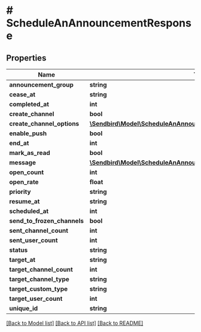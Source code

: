 # # ScheduleAnAnnouncementResponse

## Properties

Name | Type | Description | Notes
------------ | ------------- | ------------- | -------------
**announcement_group** | **string** |  | [optional]
**cease_at** | **string** |  | [optional]
**completed_at** | **int** |  | [optional]
**create_channel** | **bool** |  | [optional]
**create_channel_options** | [**\Sendbird\Model\ScheduleAnAnnouncementRequestCreateChannelOptions**](ScheduleAnAnnouncementRequestCreateChannelOptions.md) |  | [optional]
**enable_push** | **bool** |  | [optional]
**end_at** | **int** |  | [optional]
**mark_as_read** | **bool** |  | [optional]
**message** | [**\Sendbird\Model\ScheduleAnAnnouncementResponseMessage**](ScheduleAnAnnouncementResponseMessage.md) |  | [optional]
**open_count** | **int** |  | [optional]
**open_rate** | **float** |  | [optional]
**priority** | **string** |  | [optional]
**resume_at** | **string** |  | [optional]
**scheduled_at** | **int** |  | [optional]
**send_to_frozen_channels** | **bool** |  | [optional]
**sent_channel_count** | **int** |  | [optional]
**sent_user_count** | **int** |  | [optional]
**status** | **string** |  | [optional]
**target_at** | **string** |  | [optional]
**target_channel_count** | **int** |  | [optional]
**target_channel_type** | **string** |  | [optional]
**target_custom_type** | **string** |  | [optional]
**target_user_count** | **int** |  | [optional]
**unique_id** | **string** |  | [optional]

[[Back to Model list]](../../README.md#models) [[Back to API list]](../../README.md#endpoints) [[Back to README]](../../README.md)

